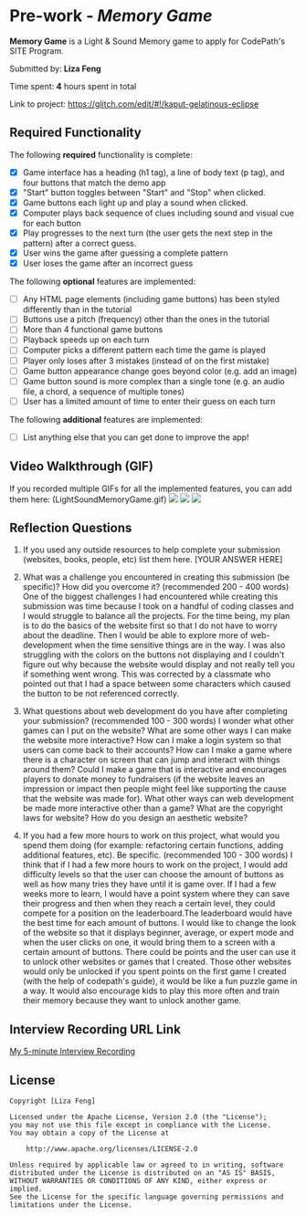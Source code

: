 # Pre-work - *Memory Game*

**Memory Game** is a Light & Sound Memory game to apply for CodePath's SITE Program. 

Submitted by: **Liza Feng**

Time spent: **4** hours spent in total

Link to project: https://glitch.com/edit/#!/kaput-gelatinous-eclipse

## Required Functionality

The following **required** functionality is complete:

* [x] Game interface has a heading (h1 tag), a line of body text (p tag), and four buttons that match the demo app
* [x] "Start" button toggles between "Start" and "Stop" when clicked. 
* [x] Game buttons each light up and play a sound when clicked. 
* [x] Computer plays back sequence of clues including sound and visual cue for each button
* [x] Play progresses to the next turn (the user gets the next step in the pattern) after a correct guess. 
* [x] User wins the game after guessing a complete pattern
* [x] User loses the game after an incorrect guess

The following **optional** features are implemented:

* [ ] Any HTML page elements (including game buttons) has been styled differently than in the tutorial
* [ ] Buttons use a pitch (frequency) other than the ones in the tutorial
* [ ] More than 4 functional game buttons
* [ ] Playback speeds up on each turn
* [ ] Computer picks a different pattern each time the game is played
* [ ] Player only loses after 3 mistakes (instead of on the first mistake)
* [ ] Game button appearance change goes beyond color (e.g. add an image)
* [ ] Game button sound is more complex than a single tone (e.g. an audio file, a chord, a sequence of multiple tones)
* [ ] User has a limited amount of time to enter their guess on each turn

The following **additional** features are implemented:

- [ ] List anything else that you can get done to improve the app!

## Video Walkthrough (GIF)

If you recorded multiple GIFs for all the implemented features, you can add them here:
(LightSoundMemoryGame.gif)
![](gif2-link-here)
![](gif3-link-here)
![](gif4-link-here)

## Reflection Questions
1. If you used any outside resources to help complete your submission (websites, books, people, etc) list them here. 
[YOUR ANSWER HERE]

2. What was a challenge you encountered in creating this submission (be specific)? How did you overcome it? (recommended 200 - 400 words) 
    One of the biggest challenges I had encountered while creating this submission was time because I took on a handful of coding classes and I would struggle to balance all the projects. For the time being, my plan is to do the basics of the website first so that I do not have to worry about the deadline. Then I would be able to explore more of web-development when the time sensitive things are in the way. I was also struggling with the colors on the buttons not displaying and I couldn't figure out why because the website would display and not really tell you if something went wrong. This was corrected by a classmate who pointed out that I had a space between some characters which caused the button to be not referenced correctly.

3. What questions about web development do you have after completing your submission? (recommended 100 - 300 words) 
I wonder what other games can I put on the website? What are some other ways I can make the website more interactive? How can I make a login system so that users can come back to their accounts? How can I make a game where there is a character on screen that can jump and interact with things around them? Could I make a game that is interactive and encourages players to donate money to fundraisers (if the website leaves an impression or impact then people might feel like supporting the cause that the website was made for). What other ways can web development be made more interactive other than a game? What are the copyright laws for website? How do you design an aesthetic website? 

4. If you had a few more hours to work on this project, what would you spend them doing (for example: refactoring certain functions, adding additional features, etc). Be specific. (recommended 100 - 300 words) 
I think that if I had a few more hours to work on the project, I would add difficulty levels so that the user can choose the amount of buttons as well as how many tries they have until it is game over. If I had a few weeks more to learn, I would have a point system where they can save their progress and then when they reach a certain level, they could compete for a position on the leaderboard.The leaderboard would have the best time for each amount of buttons. I would like to change the look of the website so that it displays beginner, average, or expert mode and when the user clicks on one,
it would bring them to a screen with a certain amount of buttons. There could be points and the user can use it to unlock other websites or games that I created. Those other websites would only be unlocked if you spent points on the first game I created (with the help of codepath's guide), it would be like a fun puzzle game in a way. It would also encourage kids to play this more often and train their memory because they want to unlock another game.



## Interview Recording URL Link

[My 5-minute Interview Recording](your-link-here)


## License

    Copyright [Liza Feng]

    Licensed under the Apache License, Version 2.0 (the "License");
    you may not use this file except in compliance with the License.
    You may obtain a copy of the License at

        http://www.apache.org/licenses/LICENSE-2.0

    Unless required by applicable law or agreed to in writing, software
    distributed under the License is distributed on an "AS IS" BASIS,
    WITHOUT WARRANTIES OR CONDITIONS OF ANY KIND, either express or implied.
    See the License for the specific language governing permissions and
    limitations under the License.

